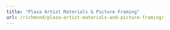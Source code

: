```yaml
---
title: "Plaza Artist Materials & Picture Framing"
url: /richmond/plaza-artist-materials-and-picture-framing/
---
```

